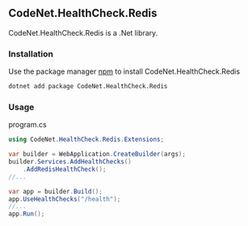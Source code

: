 ## CodeNet.HealthCheck.Redis

CodeNet.HealthCheck.Redis is a .Net library.

### Installation

Use the package manager [npm](https://www.nuget.org/packages/CodeNet.HealthCheck.Redis/) to install CodeNet.HealthCheck.Redis

```bash
dotnet add package CodeNet.HealthCheck.Redis
```

### Usage
program.cs
```csharp
using CodeNet.HealthCheck.Redis.Extensions;

var builder = WebApplication.CreateBuilder(args);
builder.Services.AddHealthChecks()
    .AddRedisHealthCheck();
//...

var app = builder.Build();
app.UseHealthChecks("/health");
//...
app.Run();
```